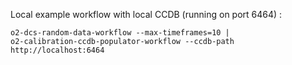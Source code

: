 <!-- doxy
\page refDetectorsDCStestWorkflow testWorkflow
/doxy -->

Local example workflow with local CCDB (running on port 6464) :

```shell
o2-dcs-random-data-workflow --max-timeframes=10 | 
o2-calibration-ccdb-populator-workflow --ccdb-path http://localhost:6464
```
